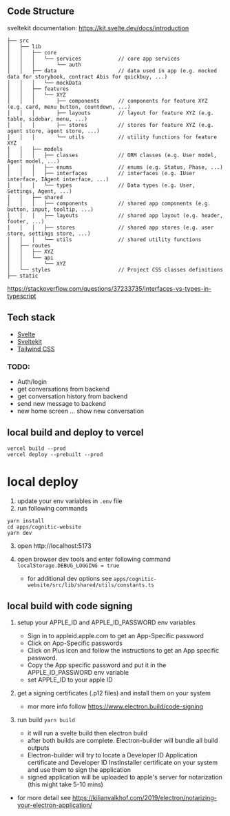 ## Code Structure

sveltekit documentation: https://kit.svelte.dev/docs/introduction

```term
├── src
│   ├── lib
│   │   ├── core
│   │   │   └── services            // core app services
│   │   │       └── auth
│   │   ├── data                    // data used in app (e.g. mocked data for storybook, contract Abis for quickbuy, ...)
│   │   │   └── mockData
│   │   ├── features
│   │   │   └── XYZ
│   │   │       ├── components      // components for feature XYZ (e.g. card, menu button, countdown, ...)
│   │   │       ├── layouts         // layout for feature XYZ (e.g. table, sidebar, menu, ...)
│   │   │       ├── stores          // stores for feature XYZ (e.g. agent store, agent store, ...)
│   │   │       └── utils           // utility functions for feature XYZ
│   │   ├── models
│   │   │   ├── classes             // ORM classes (e.g. User model, Agent model, ...)
│   │   │   ├── enums               // enums (e.g. Status, Phase, ...)
│   │   │   ├── interfaces          // interfaces (e.g. IUser interface, IAgent interface, ...)
│   │   │   └── types               // Data types (e.g. User, Settings, Agent, ...)
│   │   ├── shared
│   │   │   ├── components          // shared app components (e.g. button, input, tooltip, ...)
│   │   │   ├── layouts             // shared app layout (e.g. header, footer, ...)
│   │   │   ├── stores              // shared app stores (e.g. user store, settings store, ...)
│   │   │   └── utils               // shared utility functions
│   ├── routes
│   │   ├── XYZ
│   │   └── api
│   │       └── XYZ
│   └── styles                      // Project CSS classes definitions
├── static
```

https://stackoverflow.com/questions/37233735/interfaces-vs-types-in-typescript

## Tech stack

- [Svelte](https://svelte.dev/)
- [Sveltekit](https://kit.svelte.dev/)
- [Tailwind CSS](https://tailwindcss.com/)

### TODO:

- Auth/login
- get conversations from backend
- get conversation history from backend
- send new message to backend
- new home screen ... show new conversation

## local build and deploy to vercel

```
vercel build --prod
vercel deploy --prebuilt --prod
```

# local deploy

1. update your env variables in `.env` file
2. run following commands

```
yarn install
cd apps/cognitic-website
yarn dev
```

3. open http://localhost:5173
4. open browser dev tools and enter following command `localStorage.DEBUG_LOGGING = true`

   - for additional dev options see `apps/cognitic-website/src/lib/shared/utils/constants.ts`

## local build with code signing

1. setup your APPLE_ID and APPLE_ID_PASSWORD env variables

   - Sign in to appleid.apple.com to get an App-Specific password
   - Click on App-Specific passwords
   - Click on Plus icon and follow the instructions to get an App specific password.
   - Copy the App specific password and put it in the APPLE_ID_PASSWORD env variable
   - set APPLE_ID to your apple ID

2. get a signing certificates (.p12 files) and install them on your system

   - mor more info follow https://www.electron.build/code-signing

3. run build `yarn build`

   - it will run a svelte build then electron build
   - after both builds are complete. Electron-builder will bundle all build outputs
   - Electron-builder will try to locate a Developer ID Application certificate and Developer ID InstInstaller certificate on your system and use them to sign the application
   - signed application will be uploaded to apple's server for notarization (this might take 5-10 mins)

- for more detail see https://kilianvalkhof.com/2019/electron/notarizing-your-electron-application/

